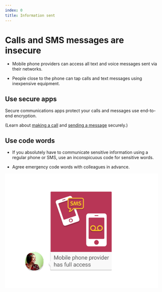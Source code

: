 ```yaml
---
index: 0
title: Information sent
---
```

# Calls and SMS messages are insecure

*	Mobile phone providers can access all text and voice messages sent via their networks. 

*	People close to the phone can tap calls and text messages using inexpensive equipment. 

## Use secure apps

Secure communications apps protect your calls and messages use end-to-end encryption.

(Learn about [making a call](umbrella://lesson/making-a-call) and [sending a message](umbrella://lesson/sending-a-message) securely.) 

## Use code words

*	If you absolutely have to communicate sensitive information using a regular phone or SMS, use an inconspicuous code for sensitive words.

*	Agree emergency code words with colleagues in advance.

![image](mobile2.png)